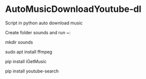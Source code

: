 # AutoMusicDownloadYoutube-dl
Script in python auto download music


Create folder sounds and run ~:

mkdir sounds

sudo apt install ffmpeg

pip install iGetMusic

pip install youtube-search
